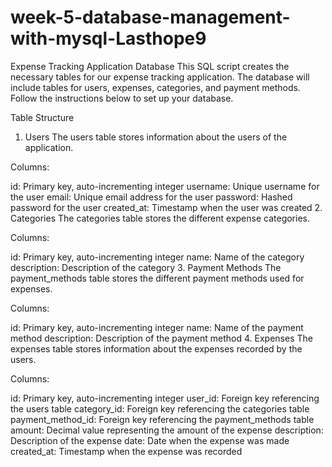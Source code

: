 # week-5-database-management-with-mysql-Lasthope9

Expense Tracking Application Database
This SQL script creates the necessary tables for our expense tracking application. The database will include tables for users, expenses, categories, and payment methods. Follow the instructions below to set up your database.

Table Structure
1. Users
The users table stores information about the users of the application.

Columns:

id: Primary key, auto-incrementing integer
username: Unique username for the user
email: Unique email address for the user
password: Hashed password for the user
created_at: Timestamp when the user was created
2. Categories
The categories table stores the different expense categories.

Columns:

id: Primary key, auto-incrementing integer
name: Name of the category
description: Description of the category
3. Payment Methods
The payment_methods table stores the different payment methods used for expenses.

Columns:

id: Primary key, auto-incrementing integer
name: Name of the payment method
description: Description of the payment method
4. Expenses
The expenses table stores information about the expenses recorded by the users.

Columns:

id: Primary key, auto-incrementing integer
user_id: Foreign key referencing the users table
category_id: Foreign key referencing the categories table
payment_method_id: Foreign key referencing the payment_methods table
amount: Decimal value representing the amount of the expense
description: Description of the expense
date: Date when the expense was made
created_at: Timestamp when the expense was recorded

